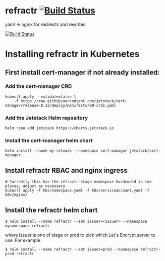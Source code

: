 # refractr [![Build Status](https://travis-ci.com/mozilla-it/refractr.svg?branch=master)](https://travis-ci.com/mozilla-it/refractr)
yaml -> nginx for redirects and rewrites

[![Build Status](https://travis-ci.com/mozilla-it/refractr.svg?branch=master)](https://travis-ci.com/mozilla-it/refractr)

# Installing refractr in Kubernetes

## First install cert-manager if not already installed:

### Add the cert-manager CRD
```
kubectl apply --validate=false \
    -f https://raw.githubusercontent.com/jetstack/cert-manager/release-0.13/deploy/manifests/00-crds.yaml
```

### Add the Jetstack Helm repository
```
helm repo add jetstack https://charts.jetstack.io
```

### Install the cert-manager helm chart
```
helm install --name my-release --namespace cert-manager jetstack/cert-manager
```

## Install refractr RBAC and nginx ingress

```
# Currently this has the refractr-stage namespace hardcoded in two places, adjust as necessary
kubectl apply -f k8s/namespace.yaml -f k8s/serviceaccount.yaml -f k8s/nginx/
```

## Install the refractr helm chart
```
$ helm install --name refractr --set issuer=<issuer> --namespace mynamespace refractr
```
where issuer is one of stage or prod to pick which Let's Encrypt server to use.  For example:
```
$ helm install --name refractr --set issuer=prod --namespace refractr-prod refractr
```
